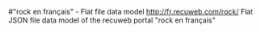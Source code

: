 #"rock en français" - Flat file data model
http://fr.recuweb.com/rock/
Flat JSON file data model of the recuweb portal "rock en français"
